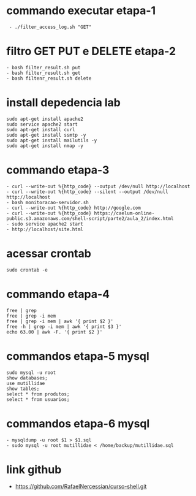 # commando executar etapa-1
```
 - ./filter_access_log.sh "GET"
```
 # filtro GET PUT e DELETE etapa-2
 ```
 - bash filter_result.sh put
 - bash filter_result.sh get
 - bash filtenr_result.sh delete
 ```
 # install depedencia lab 
 ```
sudo apt-get install apache2
sudo service apache2 start
sudo apt-get install curl
sudo apt-get install ssmtp -y
sudo apt-get install mailutils -y
sudo apt-get install nmap -y
```
 # commando etapa-3 
 ```
 - curl --write-out %{http_code} --output /dev/null http://localhost
 - curl --write-out %{http_code} --silent --output /dev/null http://localhost
 - bash monitoracao-servidor.sh
 - curl --write-out %{http_code} http://google.com
 - curl --write-out %{http_code} https://caelum-online-public.s3.amazonaws.com/shell-script/parte2/aula_2/index.html
 - sudo service apache2 start
 - http://localhost/site.html
```
 # acessar crontab 
 ```
 sudo crontab -e
 ```

 # commando etapa-4

```
free | grep
free | grep -i mem
free | grep -i mem | awk '{ print $2 }'
free -h | grep -i mem | awk '{ print $3 }'
echo 63.00 | awk -F. '{ print $2 }'
```

# commandos etapa-5 mysql
```
sudo mysql -u root
show databases;
use mutillidae
show tables;
select * from produtos;
select * from usuarios;
```

# commandos etapa-6 mysql
```
- mysqldump -u root $1 > $1.sql
- sudo mysql -u root mutillidae < /home/backup/mutillidae.sql
```

# link github 

- https://github.com/RafaelNercessian/curso-shell.git
